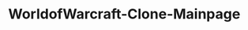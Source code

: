 # WorldofWarcraft-Clone-Mainpage

<div align="center>


![screencapture-pecraveiro-github-io-WorldofWarcraft-Clone-Mainpage-2023-03-17-02_08_46](https://user-images.githubusercontent.com/79882049/225826336-48daa1e4-efbb-4288-9004-5b8d81e64430.png)


</div>
